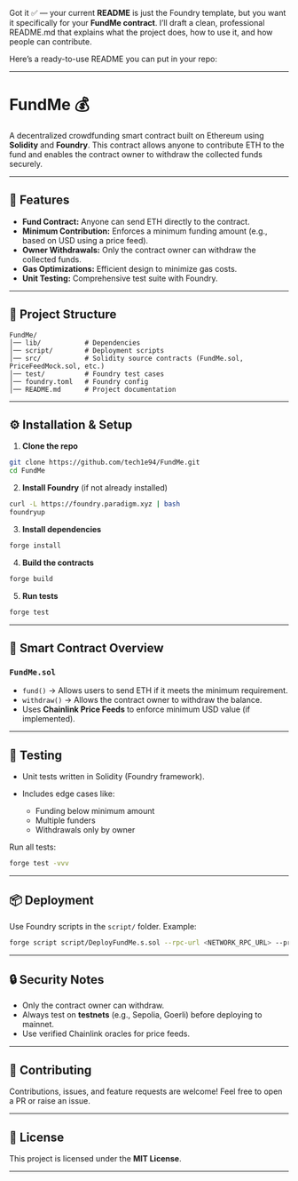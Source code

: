 Got it ✅ — your current **README** is just the Foundry template, but you want it specifically for your **FundMe contract**. I’ll draft a clean, professional README.md that explains what the project does, how to use it, and how people can contribute.

Here’s a ready-to-use README you can put in your repo:

---

# FundMe 💰

A decentralized crowdfunding smart contract built on Ethereum using **Solidity** and **Foundry**.
This contract allows anyone to contribute ETH to the fund and enables the contract owner to withdraw the collected funds securely.

---

## 🚀 Features

* **Fund Contract:** Anyone can send ETH directly to the contract.
* **Minimum Contribution:** Enforces a minimum funding amount (e.g., based on USD using a price feed).
* **Owner Withdrawals:** Only the contract owner can withdraw the collected funds.
* **Gas Optimizations:** Efficient design to minimize gas costs.
* **Unit Testing:** Comprehensive test suite with Foundry.

---

## 📂 Project Structure

```
FundMe/
│── lib/           # Dependencies
│── script/        # Deployment scripts
│── src/           # Solidity source contracts (FundMe.sol, PriceFeedMock.sol, etc.)
│── test/          # Foundry test cases
│── foundry.toml   # Foundry config
│── README.md      # Project documentation
```

---

## ⚙️ Installation & Setup

1. **Clone the repo**

```bash
git clone https://github.com/tech1e94/FundMe.git
cd FundMe
```

2. **Install Foundry** (if not already installed)

```bash
curl -L https://foundry.paradigm.xyz | bash
foundryup
```

3. **Install dependencies**

```bash
forge install
```

4. **Build the contracts**

```bash
forge build
```

5. **Run tests**

```bash
forge test
```

---

## 📜 Smart Contract Overview

### `FundMe.sol`

* `fund()` → Allows users to send ETH if it meets the minimum requirement.
* `withdraw()` → Allows the contract owner to withdraw the balance.
* Uses **Chainlink Price Feeds** to enforce minimum USD value (if implemented).

---

## 🧪 Testing

* Unit tests written in Solidity (Foundry framework).
* Includes edge cases like:

  * Funding below minimum amount
  * Multiple funders
  * Withdrawals only by owner

Run all tests:

```bash
forge test -vvv
```

---

## 📦 Deployment

Use Foundry scripts in the `script/` folder. Example:

```bash
forge script script/DeployFundMe.s.sol --rpc-url <NETWORK_RPC_URL> --private-key <PRIVATE_KEY> --broadcast
```

---

## 🔒 Security Notes

* Only the contract owner can withdraw.
* Always test on **testnets** (e.g., Sepolia, Goerli) before deploying to mainnet.
* Use verified Chainlink oracles for price feeds.

---

## 🤝 Contributing

Contributions, issues, and feature requests are welcome!
Feel free to open a PR or raise an issue.

---

## 📄 License

This project is licensed under the **MIT License**.

---


